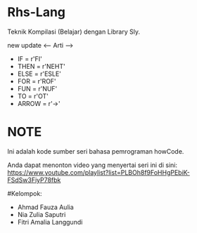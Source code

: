 # Rhs-Lang
Teknik Kompilasi (Belajar) dengan Library Sly. 

new update <-- Arti -->
- IF = r'FI'
- THEN = r'NEHT'
- ELSE = r'ESLE'
- FOR = r'ROF'
- FUN = r'NUF'
- TO = r'OT'
- ARROW = r'->'

# NOTE
Ini adalah kode sumber seri bahasa pemrograman howCode.

Anda dapat menonton video yang menyertai seri ini di sini: https://www.youtube.com/playlist?list=PLBOh8f9FoHHgPEbiK-FSdSw3FiyP78fbk

#Kelompok:
- Ahmad Fauza Aulia
- Nia Zulia Saputri
- Fitri Amalia Langgundi